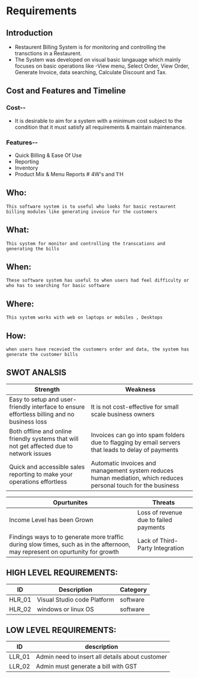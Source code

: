 # Requirements
## Introduction
*  Restaurent Billing System is for monitoring and controlling the transctions     in a Restaurent.
*  The System was developed on visual basic langauage which mainly focuses on      basic operations like -View menu, Select Order, View Order, Generate      Invoice,    data searching, Calculate Discount and Tax.

## Cost and Features and Timeline
   ### Cost--
   * It is desirable to aim for a system with a minimum cost subject to the      condition that it must satisfy all requirements & maintain maintenance.
  ### Features--
   * Quick Billing & Ease Of Use
   * Reporting
   * Inventory
   * Product Mix & Menu Reports # 4W&#39;s and 1&#39;H

## Who: 

    This software system is to useful who looks for basic restaurent billing modules like generating invoice for the customers

## What:

    This system for monitor and controlling the transcations and generating the bills

## When:

    These software system has useful to when users had feel difficulty or who has to searching for basic software 

## Where:

    This system works with web on laptops or mobiles , Desktops 

## How:

    when users have recevied the customers order and data, the system has generate the customer bills 
   
   
## SWOT ANALSIS
  |    Strength                |             Weakness                |
  |   ---------                |             -------------           |
  | Easy to setup and user-friendly interface to ensure effortless billing and no business loss | It is not cost-effective for small scale business owners 
  | Both offline and online friendly systems that will not get affected due to network issues | Invoices can go into spam folders due to flagging by email servers that leads to     delay of payments 
  | Quick and accessible sales reporting to make your operations effortless | Automatic invoices and management system reduces human mediation, which reduces personal touch for     the business

  |            Opurtunites         |          Threats              |
  |           ---------            |          -------              |
  | Income Level has been Grown | Loss of revenue due to failed payments
  | Findings ways to to generate more traffic during slow times, such as in the afternoon, may represent on opurtunity for growth |Lack of Third-Party Integration
  
  ## HIGH LEVEL REQUIREMENTS:
| ID | Description | Category |
|---------|--------|----------|
| HLR_01 | Visual Studio code Platform| software | 
| HLR_02 |windows or linux OS | software | 
## LOW LEVEL REQUIREMENTS:
| ID | description |
|-----|------------|
|LLR_01 | Admin need to insert all details about customer|
|LLR_02 | Admin must generate a bill with GST |
  
  
 

 
 
